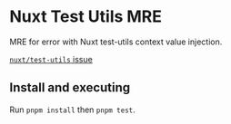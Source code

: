 # Nuxt Test Utils MRE

MRE for error with Nuxt test-utils context value injection.

[`nuxt/test-utils` issue](https://github.com/nuxt/test-utils/issues/750)

## Install and executing

Run `pnpm install` then `pnpm test`.
